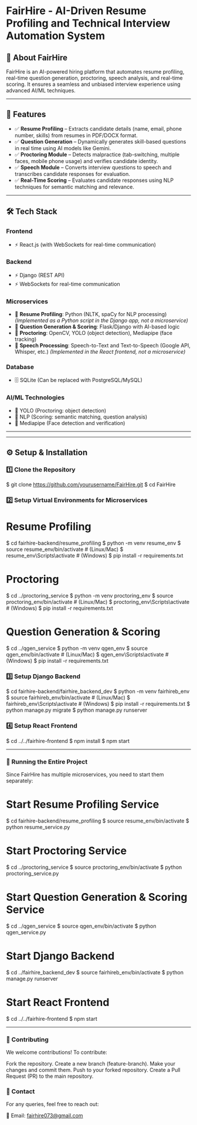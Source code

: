 # **FairHire - AI-Driven Resume Profiling and Technical Interview Automation System**

## 📌 About FairHire  
FairHire is an AI-powered hiring platform that automates resume profiling, real-time question generation, proctoring, speech analysis, and real-time scoring. It ensures a seamless and unbiased interview experience using advanced AI/ML techniques.

---

## 🚀 **Features**  

- ✅ **Resume Profiling** – Extracts candidate details (name, email, phone number, skills) from resumes in PDF/DOCX format.  
- ✅ **Question Generation** – Dynamically generates skill-based questions in real time using AI models like Gemini.  
- ✅ **Proctoring Module** – Detects malpractice (tab-switching, multiple faces, mobile phone usage) and verifies candidate identity.  
- ✅ **Speech Module** – Converts interview questions to speech and transcribes candidate responses for evaluation.  
- ✅ **Real-Time Scoring** – Evaluates candidate responses using NLP techniques for semantic matching and relevance.  

---

## 🛠️ **Tech Stack**  

### **Frontend**  
- ⚡ React.js (with WebSockets for real-time communication)  

### **Backend**  
- ⚡ Django (REST API)  
- ⚡ WebSockets for real-time communication  

### **Microservices**  
- 🎯 **Resume Profiling**: Python (NLTK, spaCy for NLP processing) _(Implemented as a Python script in the Django app, not a microservice)_  
- 🎯 **Question Generation & Scoring**: Flask/Django with AI-based logic  
- 🎯 **Proctoring**: OpenCV, YOLO (object detection), Mediapipe (face tracking)  
- 🎯 **Speech Processing**: Speech-to-Text and Text-to-Speech (Google API, Whisper, etc.) _(Implemented in the React frontend, not a microservice)_  

### **Database**  
- 🗄️ SQLite (Can be replaced with PostgreSQL/MySQL)  

### **AI/ML Technologies**  
- 🤖 YOLO (Proctoring: object detection)  
- 🤖 NLP (Scoring: semantic matching, question analysis)  
- 🤖 Mediapipe (Face detection and verification)  

---


---

## ⚙️ **Setup & Installation**  

### **1️⃣ Clone the Repository**  

$ git clone https://github.com/yourusername/FairHire.git
$ cd FairHire

### **2️⃣ Setup Virtual Environments for Microservices**
# Resume Profiling
$ cd fairhire-backend/resume_profiling
$ python -m venv resume_env
$ source resume_env/bin/activate  # (Linux/Mac)
$ resume_env\Scripts\activate     # (Windows)
$ pip install -r requirements.txt

# Proctoring
$ cd ../proctoring_service
$ python -m venv proctoring_env
$ source proctoring_env/bin/activate  # (Linux/Mac)
$ proctoring_env\Scripts\activate     # (Windows)
$ pip install -r requirements.txt

# Question Generation & Scoring
$ cd ../qgen_service
$ python -m venv qgen_env
$ source qgen_env/bin/activate  # (Linux/Mac)
$ qgen_env\Scripts\activate     # (Windows)
$ pip install -r requirements.txt

### **3️⃣ Setup Django Backend**
$ cd fairhire-backend/fairhire_backend_dev
$ python -m venv fairhireb_env
$ source fairhireb_env/bin/activate  # (Linux/Mac)
$ fairhireb_env\Scripts\activate     # (Windows)
$ pip install -r requirements.txt
$ python manage.py migrate
$ python manage.py runserver

### **4️⃣ Setup React Frontend**
$ cd ../../fairhire-frontend
$ npm install
$ npm start

---
### **🚀 Running the Entire Project**
Since FairHire has multiple microservices, you need to start them separately:
# Start Resume Profiling Service
$ cd fairhire-backend/resume_profiling
$ source resume_env/bin/activate
$ python resume_service.py

# Start Proctoring Service
$ cd ../proctoring_service
$ source proctoring_env/bin/activate
$ python proctoring_service.py

# Start Question Generation & Scoring Service
$ cd ../qgen_service
$ source qgen_env/bin/activate
$ python qgen_service.py

# Start Django Backend
$ cd ../fairhire_backend_dev
$ source fairhireb_env/bin/activate
$ python manage.py runserver

# Start React Frontend
$ cd ../../fairhire-frontend
$ npm start

---

### **🤝 Contributing**
We welcome contributions! To contribute:

Fork the repository.
Create a new branch (feature-branch).
Make your changes and commit them.
Push to your forked repository.
Create a Pull Request (PR) to the main repository.


### **📧 Contact**
For any queries, feel free to reach out:

📩 Email: fairhire073@gmail.com
